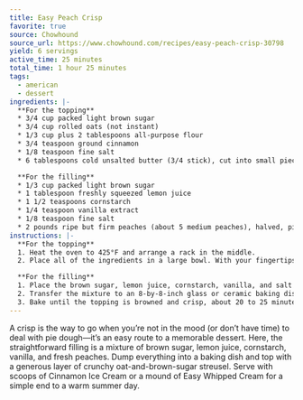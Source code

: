 ```yaml
---
title: Easy Peach Crisp
favorite: true
source: Chowhound
source_url: https://www.chowhound.com/recipes/easy-peach-crisp-30798
yield: 6 servings
active_time: 25 minutes
total_time: 1 hour 25 minutes
tags: 
  - american
  - dessert
ingredients: |-
  **For the topping**
  * 3/4 cup packed light brown sugar 
  * 3/4 cup rolled oats (not instant) 
  * 1/3 cup plus 2 tablespoons all-purpose flour 
  * 3/4 teaspoon ground cinnamon 
  * 1/8 teaspoon fine salt 
  * 6 tablespoons cold unsalted butter (3/4 stick), cut into small pieces

  **For the filling**
  * 1/3 cup packed light brown sugar 
  * 1 tablespoon freshly squeezed lemon juice 
  * 1 1/2 teaspoons cornstarch 
  * 1/4 teaspoon vanilla extract 
  * 1/8 teaspoon fine salt 
  * 2 pounds ripe but firm peaches (about 5 medium peaches), halved, pitted, and cut into 1/2-inch-thick slices 
instructions: |-
  **For the topping**
  1. Heat the oven to 425°F and arrange a rack in the middle. 
  2. Place all of the ingredients in a large bowl. With your fingertips, blend the butter pieces into the dry ingredients until large clumps form and the flour and butter are completely incorporated, about 3 minutes. Crumble the clumps into small pieces the size of kidney beans, then refrigerate the streusel while you make the filling for the pie.

  **For the filling**
  1. Place the brown sugar, lemon juice, cornstarch, vanilla, and salt in a large bowl and whisk to combine. Add the peaches and stir until evenly coated. 
  2. Transfer the mixture to an 8-by-8-inch glass or ceramic baking dish and arrange it in an even layer. Sprinkle the reserved topping evenly over the peaches. 
  3. Bake until the topping is browned and crisp, about 20 to 25 minutes. Place the dish on a wire rack to cool for at least 30 minutes before serving. 
---
```

A crisp is the way to go when you’re not in the mood (or don’t have time) to deal with pie dough—it’s an easy route to a memorable dessert. Here, the straightforward filling is a mixture of brown sugar, lemon juice, cornstarch, vanilla, and fresh peaches. Dump everything into a baking dish and top with a generous layer of crunchy oat-and-brown-sugar streusel. Serve with scoops of Cinnamon Ice Cream or a mound of Easy Whipped Cream for a simple end to a warm summer day.